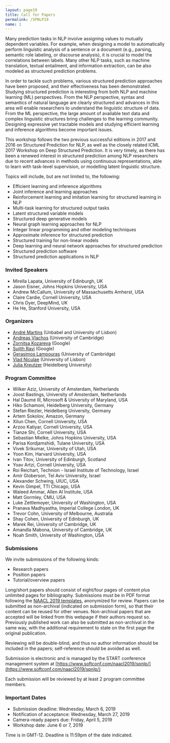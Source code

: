 ```yaml
---
layout: page19
title: Call for Papers
permalink: /SPNLP19
name: 1
---
```


Many prediction tasks in NLP involve assigning values to mutually dependent variables. For example, when designing a model to automatically perform linguistic analysis of a sentence or a document (e.g., parsing, semantic role labeling, or discourse analysis), it is crucial to model the correlations between labels. Many other NLP tasks, such as machine translation, textual entailment, and information extraction, can be also modeled as structured prediction problems.

In order to tackle such problems, various structured prediction
approaches have been proposed, and their effectiveness has been
demonstrated. Studying structured prediction is interesting from both
NLP and machine learning (ML) perspectives. From the NLP perspective,
syntax and semantics of natural language are clearly structured and
advances in this area will enable researchers to understand the
linguistic structure of data. From the ML perspective, the large
amount of available text data and complex linguistic structures bring
challenges to the learning community. Designing expressive yet
tractable models and studying efficient learning and inference
algorithms become important issues.

This workshop follows the two previous successful editions in 2017 and 2016 on Structured Prediction for NLP, as well as the closely related ICML 2017 Workshop on Deep Structured Prediction. It is very timely, as there has been a renewed interest in structured prediction among NLP researchers due to recent advances in methods using continuous representations, able to learn with task-level supervision, or modelling latent linguistic structure.

Topics will include, but are not limited to, the following:

*  Efficient learning and inference algorithms
*  Joint inference and learning approaches
*  Reinforcement learning and imitation learning for structured learning in NLP
*  Multi-task learning for structured output tasks
*  Latent structured variable models
*  Structured deep generative models
*  Neural graph learning approaches for NLP
*  Integer linear programming and other modeling techniques
*  Approximate inference for structured prediction
*  Structured training for non-linear models
*  Deep learning and neural network approaches for structured prediction
*  Structured prediction software
*  Structured prediction applications in NLP



### Invited Speakers

* Mirella Lapata, University of Edinburgh, UK
* Jason Eisner, Johns Hopkins University, USA
* Andrew McCallum, University of Massachusetts Amherst, USA
* Claire Cardie, Cornell University, USA
* Chris Dyer, DeepMind, UK
* He He, Stanford University, USA



### Organizers

* [André Martins](https://andre-martins.github.io) (Unbabel and University of Lisbon)
* [Andreas Vlachos](https://andreasvlachos.github.io) (University of Cambridge)
* [Zornitsa Kozareva](http://www.kozareva.com) (Google)
* [Sujith Ravi](http://www.sravi.org) (Google)
* [Gerasimos Lampouras](https://glampouras.github.io) (University of Cambridge)
* [Vlad Niculae](https://vene.ro) (University of Lisbon)
* [Julia Kreutzer](http://www.cl.uni-heidelberg.de/~kreutzer) (Heidelberg University)



### Program Committee

* Wilker Aziz, University of Amsterdam, Netherlands
* Joost Bastings, University of Amsterdam, Netherlands
* Hal Daumé III, Microsoft & University of Maryland, USA
* Hiko Schamoni, Heidelberg University, Germany
* Stefan Riezler, Heidelberg University, Germany
* Artem Sokolov, Amazon,  Germany
* Xilun Chen, Cornell University, USA
* Arzoo Katiyar, Cornell University, USA
* Tianze Shi, Cornell University, USA
* Sebastian Mielke, Johns Hopkins University, USA
* Parisa Kordjamshidi, Tulane University, USA
* Vivek Srikumar, University of Utah, USA
* Yoon Kim, Harvard University, USA
* Ivan Titov, University of Edinburgh, Scotland
* Yoav Artzi, Cornell University, USA
* Roi Reichart, Technion - Israel Institute of Technology, Israel
* Amir Globerson, Tel Aviv University, Israel
* Alexander Schwing, UIUC, USA
* Kevin Gimpel, TTI Chicago, USA
* Waleed Ammar, Allen AI Institute, USA
* Matt Gormley, CMU, USA
* Luke Zettlemoyer, University of Washington, USA
* Pranava Madhyastha, Imperial College London, UK
* Trevor Cohn, University of Melbourne, Australia
* Shay Cohen, University of Edinburgh, UK
* Marek Rei, University of Cambridge, UK
* Amandla Mabona, University of Cambridge, UK
* Noah Smith, University of Washington, USA



### Submissions

We invite submissions of the following kinds:

*  Research papers
*  Position papers
*  Tutorial/overview papers

Long/short papers should consist of eight/four pages of content plus unlimited pages for bibliography. Submissions must be in PDF format following the [NAACL 2019 templates](https://naacl2019.org/calls/papers/), anonymized for review. Papers can be submitted as non-archival (indicated on submission form), so that their content can be reused for other venues.
Non-archival papers that are accepted will be linked from this webpage if their authors request so. Previously published work can also be submitted as non-archival in the same way, with the additional requirement to state on the first page the original publication.

Reviewing will be double-blind, and thus no author information should be included in the papers; self-reference should be avoided as well. 

Submission is electronic and is managed by the START conference management system at
[https://www.softconf.com/naacl2019/spnlp/](https://www.softconf.com/naacl2019/spnlp/)


Each submission will be reviewed by at least 2 program committee members. 



### Important Dates

- Submission deadline: Wednesday, March 6, 2019
- Notification of acceptance: Wednesday, March 27, 2019
- Camera-ready papers due: Friday, April 5, 2019
- Workshop date: June 6 or 7, 2019

Time is in GMT-12. Deadline is 11:59pm of the date indicated.
